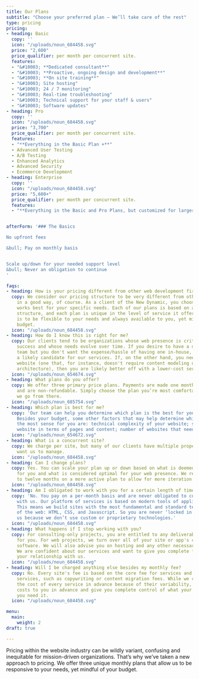 ```yaml
---
title: Our Plans
subtitle: "Choose your preferred plan – We’ll take care of the rest"
type: pricing
pricing:
- heading: Basic
  copy: ''
  icon: "/uploads/noun_684458.svg"
  price: "2,600"
  price_qualifier: per month per concurrent site.
  features:
  - "&#10003; **Dedicated consultant**"
  - "&#10003; **Proactive, ongoing design and development**"
  - "&#10003; **On site training**"
  - "&#10003; Site hosting"
  - "&#10003; 24 / 7 monitoring"
  - "&#10003; Real-time troubleshooting"
  - "&#10003; Technical support for your staff & users"
  - "&#10003; Software updates"
- heading: Pro
  copy: ''
  icon: "/uploads/noun_684458.svg"
  price: "3,700"
  price_qualifier: per month per concurrent site.
  features:
  - "**Everything in the Basic Plan +**"
  - Advanced User Testing
  - A/B Testing
  - Enhanced Analytics
  - Advanced Security
  - Ecommerce Development
- heading: Enterprise
  copy: ''
  icon: "/uploads/noun_684458.svg"
  price: "5,600+"
  price_qualifier: per month per concurrent site.
  features:
  - "**Everything in the Basic and Pro Plans, but customized for larger projects**"


afterForm: '### The Basics

No upfront fees

&bull; Pay on monthly basis


Scale up/down for your needed support level
&bull; Never an obligation to continue
'

faqs:
- heading: How is your pricing different from other web development firms?
  copy: We consider our pricing structure to be very different from other firms –
    in a good way, of course. As a client of the New Dynamic, you choose a plan that
    works best for your specific needs. Each of our plans is based on a monthly fee
    structure, and each plan is unique in the level of service it offers. Our goal
    is to be flexible to your needs and always available to you, yet mindful of your
    budget.
  icon: "/uploads/noun_684458.svg"
- heading: How do I know this is right for me?
  copy: Our clients tend to be organizations whose web presence is critical to their
    success and whose needs evolve over time. If you desire to have a dedicated web
    team but you don't want the expense/hassle of having one in-house, then you are
    a likely candidate for our services. If, on the other hand, you need a simple
    website (one that, for instance, doesn't require content modeling or information
    architecture), then you are likely better off with a lower-cost service provider.
  icon: "/uploads/noun_654674.svg"
- heading: What plans do you offer?
  copy: We offer three primary price plans. Payments are made one month in advance
    and are non-refundable. Simply choose the plan you’re most comfortable with, and
    we go from there.
  icon: "/uploads/noun_685754.svg"
- heading: Which plan is best for me?
  copy: 'Our team can help you determine which plan is the best for your organization.
    Besides your budget, some other factors that may help determine which plan makes
    the most sense for you are: technical complexity of your website; size of your
    website in terms of pages and content; number of websites that need to be managed.'
  icon: "/uploads/noun_654672.svg"
- heading: What is a concurrent site?
  copy: We charge per site, but many of our clients have multiple properties they
    want us to manage.
  icon: "/uploads/noun_684458.svg"
- heading: Can I change plans?
  copy: Yes. You can scale your plan up or down based on what is deemed manageable
    for you and what is considered optimal for your web presence. We recommend seven
    to twelve months on a more active plan to allow for more iteration and observation.
  icon: "/uploads/noun_684458.svg"
- heading: Am I obligated to work with you for a certain length of time?
  copy: 'No. You pay on a per-month basis and are never obligated to continue working
    with us. Our platform of services is based on modern tools of application development.
    This means we build sites with the most fundamental and standard technologies
    of the web: HTML, CSS, and Javascript. So you are never ‘locked in’ to work with
    us because we don’t use custom or proprietary technologies.'
  icon: "/uploads/noun_684458.svg"
- heading: What happens if I stop working with you?
  copy: For consulting-only projects, you are entitled to any deliverables we've created
    for you. For web projects, we turn over all of your site or app's content and
    software. We will also advise you on hosting and any other necessary services.
    We are confident about our services and want to give you complete freedom over
    your relationship with us.
  icon: "/uploads/noun_684458.svg"
- heading: Will I be charged anything else besides my monthly fee?
  copy: No. Every site's fee is based on the core fee for services and any add-on
    services, such as copywriting or content migration fees. While we can't publish
    the cost of every service in advance because of their variability, we quote those
    costs to you in advance and give you complete control of what your need, when
    you need it.
  icon: "/uploads/noun_684458.svg"

menu:
  main:
    weight: 2
draft: true

---
```

Pricing within the website industry can be wildly variant, confusing and inequitable for mission-driven organizations. That’s why we’ve taken a new approach to pricing. We offer three unique monthly plans that allow us to be responsive to your needs, yet mindful of your budget.
